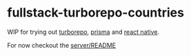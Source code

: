 # fullstack-turborepo-countries

WIP for trying out [turborepo](https://turbo.build/), [prisma](https://www.prisma.io/) and [react native](https://reactnative.dev).

For now checkout the [server/README](server/README.md)
